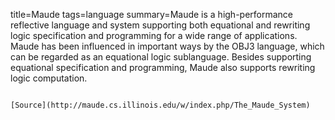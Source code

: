 title=Maude
tags=language
summary=Maude is a high-performance reflective language and system supporting both equational and rewriting logic specification and programming for a wide range of applications. Maude has been influenced in important ways by the OBJ3 language, which can be regarded as an equational logic sublanguage. Besides supporting equational specification and programming, Maude also supports rewriting logic computation. 
~~~~~~

[Source](http://maude.cs.illinois.edu/w/index.php/The_Maude_System)

